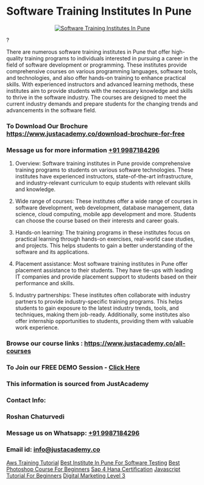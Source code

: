 # Software Training Institutes In Pune

<p align="center">
  <a href="https://justacademy.co/program-detail/software-testing">
    <img src="https://justacademy.co/storage2/program_images/1704700438.webp" alt="Software Training Institutes In Pune">
  </a>
</p>
?

There are numerous software training institutes in Pune that offer high-quality training programs to individuals interested in pursuing a career in the field of software development or programming. These institutes provide comprehensive courses on various programming languages, software tools, and technologies, and also offer hands-on training to enhance practical skills. With experienced instructors and advanced learning methods, these institutes aim to provide students with the necessary knowledge and skills to thrive in the software industry. The courses are designed to meet the current industry demands and prepare students for the changing trends and advancements in the software field. 
### To Download Our Brochure https://www.justacademy.co/download-brochure-for-free
### Message us for more information [+91 9987184296](https://api.whatsapp.com/send?phone=919987184296)
1) Overview: Software training institutes in Pune provide comprehensive training programs to students on various software technologies. These institutes have experienced instructors, state-of-the-art infrastructure, and industry-relevant curriculum to equip students with relevant skills and knowledge.

2) Wide range of courses: These institutes offer a wide range of courses in software development, web development, database management, data science, cloud computing, mobile app development and more. Students can choose the course based on their interests and career goals.

3) Hands-on learning: The training programs in these institutes focus on practical learning through hands-on exercises, real-world case studies, and projects. This helps students to gain a better understanding of the software and its applications.

4) Placement assistance: Most software training institutes in Pune offer placement assistance to their students. They have tie-ups with leading IT companies and provide placement support to students based on their performance and skills.

5) Industry partnerships: These institutes often collaborate with industry partners to provide industry-specific training programs. This helps students to gain exposure to the latest industry trends, tools, and techniques, making them job-ready. Additionally, some institutes also offer internship opportunities to students, providing them with valuable work experience.

### Browse our course links : https://www.justacademy.co/all-courses 
### To Join our FREE DEMO Session - [Click Here](https://www.justacademy.co/register-for-course-demo)


### This information is sourced from JustAcademy
### Contact Info:
### Roshan Chaturvedi
### Message us on Whatsapp: [+91 9987184296](https://api.whatsapp.com/send?phone=919987184296)
### Email id: [info@justacademy.co](mailto:info@justacademy.co)
                    
[Aws Training Tutorial](https://www.linkedin.com/pulse/aws-training-tutorial-software-training-mountain-view-u5nqe?trackingId=%2BUn2FjRShC2Gnh3JeHrGnQ%3D%3D&lipi=urn%3Ali%3Apage%3Aorganization_admin_admin_feed_index%3B396a4c81-0a90-47a5-ad5c-c37fd268bc2b)
[Best Institute In Pune For Software Testing](https://www.linkedin.com/pulse/best-institute-pune-software-testing-justacademy-mumbai-s7oac?trackingId=0mudUow3W1f05mq94GUbtQ%3D%3D&lipi=urn%3Ali%3Apage%3Ad_flagship3_showcase_admin%3BQONBiiZYS52%2BUVT4s6K24g%3D%3D)
[Best Photoshop Course For Beginners](https://medium.com/@prempja40/best-photoshop-course-for-beginners-cb72a196da2a)
[Sap 4 Hana Certification](https://medium.com/@ranemanish460/sap-4-hana-certification-cb71d7173fd7)
[Javascript Tutorial For Beginners](https://justacademyin.github.io/Articles/Javascript-Tutorial-For-Beginners)
[Digital Marketing Level 3](https://justacademyin.github.io/Articles/Digital-Marketing-Level-3)
